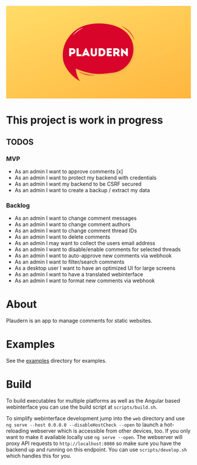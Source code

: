 ![plaudern](https://raw.githubusercontent.com/bst27/plaudern/master/website/banner.png)

# This project is work in progress
## TODOS
### MVP
* As an admin I want to approve comments [x]
* As an admin I want to protect my backend with credentials
* As an admin I want my backend to be CSRF secured
* As an admin I want to create a backup / extract my data

### Backlog
* As an admin I want to change comment messages
* As an admin I want to change comment authors
* As an admin I want to change comment thread IDs
* As an admin I want to delete comments
* As an admin I may want to collect the users email address
* As an admin I want to disable/enable comments for selected threads
* As an admin I want to auto-approve new comments via webhook
* As an admin I want to filter/search comments
* As a desktop user I want to have an optimized UI for large screens
* As an admin I want to have a translated webinterface
* As an admin I want to format new comments via webhook

# About
Plaudern is an app to manage comments for static websites.

# Examples
See the [examples](examples) directory for examples.

# Build
To build executables for multiple platforms as well as the Angular based webinterface
you can use the build script at `scripts/build.sh`.

To simplify webinterface development jump into the `web` directory and use
`ng serve --host 0.0.0.0 --disableHostCheck --open` to launch a hot-reloading webserver
which is accessible from other devices, too. If you only want to make it available
locally use `ng serve --open`. The webserver will proxy API requests to `http://localhost:8080`
so make sure you have the backend up and running on this endpoint. You can use
`scripts/develop.sh` which handles this for you.